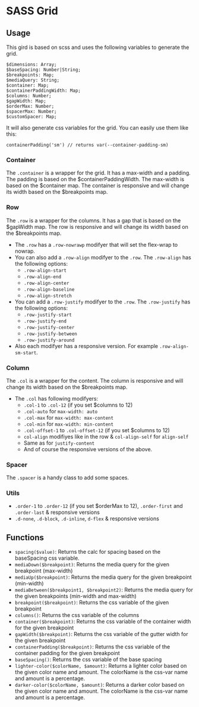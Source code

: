 # SASS Grid

## Usage
This gird is based on scss and uses the following variables to generate the grid.
```
$dimensions: Array;
$baseSpacing: Number|String;
$breakpoints: Map;
$mediaQuery: String;
$container: Map;
$containerPaddingWidth: Map;
$columns: Number;
$gapWidth: Map;
$orderMax: Number;
$spacerMax: Number;
$customSpacer: Map;
```
It will also generate css variables for the grid. You can easily use them like this:
```
containerPadding('sm') // returns var(--container-padding-sm)
```
### Container
The ``.container`` is a wrapper for the grid. It has a max-width and a padding. The padding is based on the $containerPaddingWidth. The max-width is based on the $container map. The container is responsive and will change its width based on the $breakpoints map.

### Row
The ``.row`` is a wrapper for the columns. It has a gap that is based on the $gapWidth map. The row is responsive and will change its width based on the $breakpoints map.

* The ``.row`` has a ``.row-nowrawp`` modifyer that will set the flex-wrap to nowrap.
* You can also add a ``.row-align`` modifyer to the ``.row``. The ``.row-align`` has the following options:
  * ``.row-align-start``
  * ``.row-align-end``
  * ``.row-align-center``
  * ``.row-align-baseline``
  * ``.row-align-stretch``
* You can add a ``.row-justify`` modifyer to the ``.row``. The ``.row-justify`` has the following options:
  * ``.row-justify-start``
  * ``.row-justify-end``
  * ``.row-justify-center``
  * ``.row-justify-between``
  * ``.row-justify-around``
* Also each modifyer has a responsive version. For example ``.row-align-sm-start``.

### Column
The ``.col`` is a wrapper for the content. The column is responsive and will change its width based on the $breakpoints map.

* The ``.col`` has following modifyers:
  * ``.col-1`` to ``.col-12`` (if you set $columns to 12)
  * ``.col-auto`` for ``max-width: auto``
  * ``.col-max`` for ``max-width: max-content``
  * ``.col-min`` for ``max-width: min-content``
  * ``.col-offset-1`` to ``.col-offset-12`` (if you set $columns to 12)
  * ``col-align`` modifiyes like in the row & ``col-align-self`` for ``align-self``
  * Same as for ``justify-content``
  * And of course the responsive versions of the above.

### Spacer
The ``.spacer`` is a handy class to add some spaces.

### Utils
* ``.order-1`` to ``.order-12`` (if you set $orderMax to 12), ``.order-first`` and ``.order-last`` & responsive versions
* ``.d-none``, ``.d-block``, ``.d-inline``, ``d-flex`` & responsive versions

## Functions
* ``spacing($value)``: Returns the calc for spacing based on the baseSpacing css variable.
* ``mediaDown($breakpoint)``: Returns the media query for the given breakpoint (max-width)
* ``mediaUp($breakpoint)``: Returns the media query for the given breakpoint (min-width)
* ``mediaBetween($breakpoint1, $breakpoint2)``: Returns the media query for the given breakpoints (min-width and max-width)
* ``breakpoint($breakpoint)``: Returns the css variable of the given breakpoint
* ``columns()``: Returns the css variable of the columns
* ``container($breakpoint)``: Returns the css variable of the container width for the given breakpoint
* ``gapWidth($breakpoint)``: Returns the css variable of the gutter width for the given breakpoint
* ``containerPadding($breakpoint)``: Returns the css variable of the container padding for the given breakpoint
* ``baseSpacing()``: Returns the css variable of the base spacing
* ``lighter-color($colorName, $amount)``: Returns a lighter color based on the given color name and amount. The colorName is the css-var name and amount is a percentage.
* ``darker-color($colorName, $amount)``: Returns a darker color based on the given color name and amount. The colorName is the css-var name and amount is a percentage.